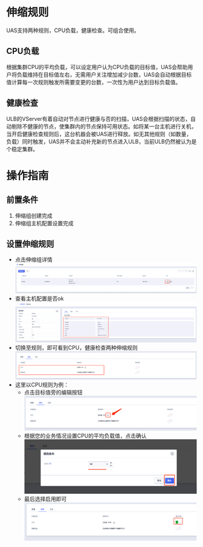 # 伸缩规则

UAS支持两种规则，CPU负载，健康检查。可组合使用。

## CPU负载

根据集群CPU的平均负载，可以设定用户认为CPU负载的目标值，UAS会帮助用户将负载维持在目标值左右，无需用户关注增加减少台数，UAS会自动根据目标值计算每一次规则触发所需要变更的台数，一次性为用户达到目标负载值。

<!--
## MEM负载

根据集群MEM的平均负载，可以设定用户认为MEM负载的目标值，UAS会帮助用户将负载维持在目标值左右，无需用户关注增加减少台数，UAS会自动根据目标值计算每一次规则触发所需要变更的台数，一次性为用户达到目标负载值。

## 固定数量

固定数量可将用户ULB下VServer 的节点数量控制在一个恒定值，固定数量需要在整个伸缩任务的最小/最大数量范围内。当固定数量规则生效时，UAS会忽略CPU和MEM的规则无法同时使用。
-->

## 健康检查

ULB的VServer有着自动对节点进行健康与否的扫描，UAS会根据扫描的状态，自动剔除不健康的节点，使集群内的节点保持可用状态。如将某一台主机进行关机，当开启健康检查规则后，这台机器会被UAS进行释放。如无其他规则（如数量，负载）同时触发，UAS并不会主动补充新的节点进入ULB，当前ULB仍然被认为是个稳定集群。

# 操作指南

## 前置条件
1. 伸缩组创建完成
2. 伸缩组主机配置设置完成

## 设置伸缩规则
- 点击伸缩组详情
  ![](/images/set_rules.png)
- 查看主机配置是否ok
  ![](/images/set_rules2.png)
- 切换至规则，即可看到CPU，健康检查两种伸缩规则
  ![](/images/set_rules3.png)
- 这里以CPU规则为例：
   - 点击目标值旁的编辑按钮
     ![](/images/set_rules4.png)
   - 根据您的业务情况设置CPU的平均负载值，点击确认
     ![](/images/set_rules5.png)
   - 最后选择启用即可
     ![](/images/set_rules6.png)
